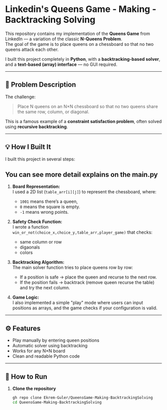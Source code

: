 # Linkedin's Queens Game - Making - Backtracking Solving 

This repository contains my implementation of the **Queens Game** from LinkedIn — a variation of the classic **N-Queens Problem**.  
The goal of the game is to place queens on a chessboard so that no two queens attack each other.

I built this project completely in **Python**, with a **backtracking-based solver**, and a **text-based (array) interface** — no GUI required.

---

## 🧩 Problem Description

The challenge:
> Place N queens on an N×N chessboard so that no two queens share the same row, column, or diagonal.

This is a famous example of a **constraint satisfaction problem**, often solved using **recursive backtracking**.

---

## 💡 How I Built It

I built this project in several steps: 

## You can see more detail explains on the main.py

1. **Board Representation:**  
   I used a 2D list (`table_arr[i][j]`) to represent the chessboard, where:
   - `1001` means there’s a queen,
   - `0` means the square is empty.
   - `-1` means wrong points.

2. **Safety Check Function:**  
   I wrote a function `win_or_not(choice_x,choice_y,table_arr,player_game)` that checks:
   - same column or row
   - digaonals
   - colors

3. **Backtracking Algorithm:**  
   The main solver function tries to place queens row by row:
   - If a position is safe → place the queen and recurse to the next row.
   - If the position fails → backtrack (remove queen recurse the table) and try the next column.

4. **Game Logic:**  
   I also implemented a simple "play" mode where users can input positions as arrays, and the game checks if your configuration is valid.

---

## ⚙️ Features

- Play manually by entering queen positions  
- Automatic solver using backtracking  
- Works for any N×N board  
- Clean and readable Python code
---

## 🚀 How to Run

1. **Clone the repository**
   ```bash
   gh repo clone Ekrem-Guler/QueensGame-Making-BacktrackingSolving
   cd QueensGame-Making-BacktrackingSolving
